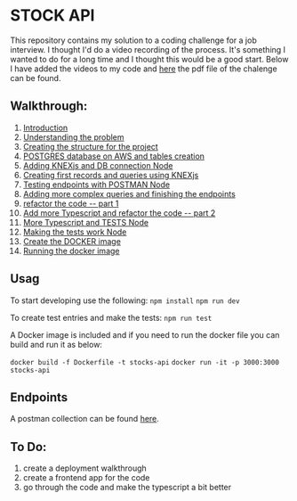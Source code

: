 
# STOCK API
This repository contains my solution to a coding challenge for a job interview. I thought I'd do a video recording of the process. It's something I wanted to do for a long time and I thought this would be a good start. Below I have added the videos to my code and [here](./pdf/Stock-Trades-API.pdf) the pdf file of the chalenge can be found.

## Walkthrough:

1. [Introduction](https://youtu.be/hwnxxsOdv7U)
2. [Understanding the problem](https://youtu.be/n3XQW5UAm50)
3. [Creating the structure for the project](https://youtu.be/kOOvCnUGS5M)
4. [POSTGRES database on AWS and tables creation](https://youtu.be/hK3fTaQKpVI)
5. [Adding KNEXjs and DB connection Node](https://youtu.be/FdpUoD5M5Io)
6. [Creating first records and queries  using KNEXjs](https://youtu.be/NQT9TJc6aCw)
7. [Testing endpoints with POSTMAN Node](https://youtu.be/PpSQCSK_fOc)
8. [Adding more complex queries and finishing the endpoints](https://youtu.be/cNP8UP1z-rU)
9. [refactor the code -- part 1](https://youtu.be/XllzcD2nAPI)
10. [Add more Typescript and refactor the code -- part 2](https://youtu.be/Ad6e0JE9iZw)
11. [More Typescript and TESTS Node](https://youtu.be/eIQt3uCkrfs)
12. [Making the tests work Node](https://youtu.be/MbJh_HCFve0)
13. [Create the DOCKER image](https://youtu.be/Sdj0uutFRDk)
14. [Running the docker image](https://youtu.be/GaplFe7ve34)
## Usag

To start developing use the following:
``npm install``
``npm run dev``

To create test entries and make the tests:
``npm run test``

A Docker image is included and if you need to run the docker file you can build and run it as below:

``docker build -f Dockerfile -t stocks-api``
``docker run -it -p 3000:3000 stocks-api``

## Endpoints

A postman collection can be found [here](./postman_collection/stocks-api.postman_collection.json).

## To Do:
1. create a deployment walkthrough
2. create a frontend app for the code
3. go through the code and make the typescript a bit better